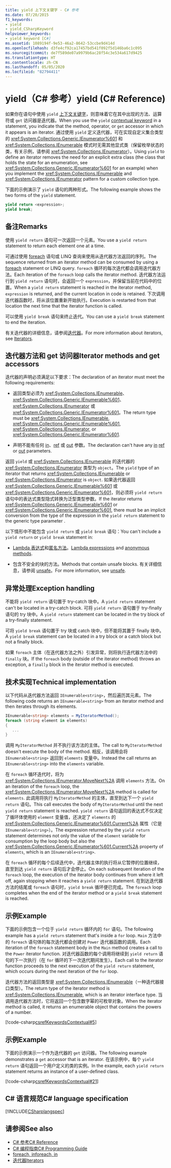 ```yaml
---
title: yield 上下文关键字 - C# 参考
ms.date: 07/20/2015
f1_keywords:
- yield
- yield_CSharpKeyword
helpviewer_keywords:
- yield keyword [C#]
ms.assetid: 1089194f-9e53-46a2-8642-53ccbe9d414d
ms.openlocfilehash: d3fe4cf92ca17457bd541f092f5d146ba6c1c095
ms.sourcegitcommit: de7f589de07a9979b6ac28f54c3e534a617d9425
ms.translationtype: HT
ms.contentlocale: zh-CN
ms.lasthandoff: 05/05/2020
ms.locfileid: "82794411"
---
```

# <a name="yield-c-reference"></a><span data-ttu-id="04f0a-102">yield（C# 参考）</span><span class="sxs-lookup"><span data-stu-id="04f0a-102">yield (C# Reference)</span></span>

<span data-ttu-id="04f0a-103">如果你在语句中使用 `yield` [上下文关键字](index.md#contextual-keywords)，则意味着它在其中出现的方法、运算符或 `get` 访问器是迭代器。</span><span class="sxs-lookup"><span data-stu-id="04f0a-103">When you use the `yield` [contextual keyword](index.md#contextual-keywords) in a statement, you indicate that the method, operator, or `get` accessor in which it appears is an iterator.</span></span> <span data-ttu-id="04f0a-104">通过使用 `yield` 定义迭代器，可在实现自定义集合类型的 <xref:System.Collections.Generic.IEnumerator%601> 和 <xref:System.Collections.IEnumerable> 模式时无需其他显式类（保留枚举状态的类，有关示例，请参阅 <xref:System.Collections.IEnumerator>）。</span><span class="sxs-lookup"><span data-stu-id="04f0a-104">Using `yield` to define an iterator removes the need for an explicit extra class (the class that holds the state for an enumeration, see <xref:System.Collections.Generic.IEnumerator%601> for an example) when you implement the <xref:System.Collections.IEnumerable> and <xref:System.Collections.IEnumerator> pattern for a custom collection type.</span></span>

<span data-ttu-id="04f0a-105">下面的示例演示了 `yield` 语句的两种形式。</span><span class="sxs-lookup"><span data-stu-id="04f0a-105">The following example shows the two forms of the `yield` statement.</span></span>

```csharp
yield return <expression>;
yield break;
```

## <a name="remarks"></a><span data-ttu-id="04f0a-106">备注</span><span class="sxs-lookup"><span data-stu-id="04f0a-106">Remarks</span></span>

<span data-ttu-id="04f0a-107">使用 `yield return` 语句可一次返回一个元素。</span><span class="sxs-lookup"><span data-stu-id="04f0a-107">You use a `yield return` statement to return each element one at a time.</span></span>

<span data-ttu-id="04f0a-108">可通过使用 [foreach](foreach-in.md) 语句或 LINQ 查询来使用从迭代器方法返回的序列。</span><span class="sxs-lookup"><span data-stu-id="04f0a-108">The sequence returned from an iterator method can be consumed by using a [foreach](foreach-in.md) statement or LINQ query.</span></span> <span data-ttu-id="04f0a-109">`foreach` 循环的每次迭代都会调用迭代器方法。</span><span class="sxs-lookup"><span data-stu-id="04f0a-109">Each iteration of the `foreach` loop calls the iterator method.</span></span> <span data-ttu-id="04f0a-110">迭代器方法运行到 `yield return` 语句时，会返回一个 `expression`，并保留当前在代码中的位置。</span><span class="sxs-lookup"><span data-stu-id="04f0a-110">When a `yield return` statement is reached in the iterator method, `expression` is returned, and the current location in code is retained.</span></span> <span data-ttu-id="04f0a-111">下次调用迭代器函数时，将从该位置重新开始执行。</span><span class="sxs-lookup"><span data-stu-id="04f0a-111">Execution is restarted from that location the next time that the iterator function is called.</span></span>

<span data-ttu-id="04f0a-112">可以使用 `yield break` 语句来终止迭代。</span><span class="sxs-lookup"><span data-stu-id="04f0a-112">You can use a `yield break` statement to end the iteration.</span></span>

<span data-ttu-id="04f0a-113">有关迭代器的详细信息，请参阅[迭代器](../../iterators.md)。</span><span class="sxs-lookup"><span data-stu-id="04f0a-113">For more information about iterators, see [Iterators](../../iterators.md).</span></span>

## <a name="iterator-methods-and-get-accessors"></a><span data-ttu-id="04f0a-114">迭代器方法和 get 访问器</span><span class="sxs-lookup"><span data-stu-id="04f0a-114">Iterator methods and get accessors</span></span>

<span data-ttu-id="04f0a-115">迭代器的声明必须满足以下要求：</span><span class="sxs-lookup"><span data-stu-id="04f0a-115">The declaration of an iterator must meet the following requirements:</span></span>

- <span data-ttu-id="04f0a-116">返回类型必须为 <xref:System.Collections.IEnumerable>、<xref:System.Collections.Generic.IEnumerable%601>、<xref:System.Collections.IEnumerator> 或 <xref:System.Collections.Generic.IEnumerator%601>。</span><span class="sxs-lookup"><span data-stu-id="04f0a-116">The return type must be <xref:System.Collections.IEnumerable>, <xref:System.Collections.Generic.IEnumerable%601>, <xref:System.Collections.IEnumerator>, or <xref:System.Collections.Generic.IEnumerator%601>.</span></span>

- <span data-ttu-id="04f0a-117">声明不能有任何 [in](in-parameter-modifier.md)、[ref](ref.md) 或 [out](out-parameter-modifier.md) 参数。</span><span class="sxs-lookup"><span data-stu-id="04f0a-117">The declaration can't have any [in](in-parameter-modifier.md) [ref](ref.md) or [out](out-parameter-modifier.md) parameters.</span></span>

<span data-ttu-id="04f0a-118">返回 `yield` 或 <xref:System.Collections.IEnumerable> 的迭代器的 <xref:System.Collections.IEnumerator> 类型为 `object`。</span><span class="sxs-lookup"><span data-stu-id="04f0a-118">The `yield` type of an iterator that returns <xref:System.Collections.IEnumerable> or <xref:System.Collections.IEnumerator> is `object`.</span></span>  <span data-ttu-id="04f0a-119">如果迭代器返回 <xref:System.Collections.Generic.IEnumerable%601> 或 <xref:System.Collections.Generic.IEnumerator%601>，则必须将 `yield return` 语句中的表达式类型隐式转换为泛型类型参数。</span><span class="sxs-lookup"><span data-stu-id="04f0a-119">If the iterator returns <xref:System.Collections.Generic.IEnumerable%601> or <xref:System.Collections.Generic.IEnumerator%601>, there must be an implicit conversion from the type of the expression in the `yield return` statement to the generic type parameter .</span></span>

<span data-ttu-id="04f0a-120">以下情形中不能包含 `yield return` 或 `yield break` 语句：</span><span class="sxs-lookup"><span data-stu-id="04f0a-120">You can't include a `yield return` or `yield break` statement in:</span></span>

- <span data-ttu-id="04f0a-121">[Lambda 表达式](../../programming-guide/statements-expressions-operators/lambda-expressions.md)和[匿名方法](../operators/delegate-operator.md)。</span><span class="sxs-lookup"><span data-stu-id="04f0a-121">[Lambda expressions](../../programming-guide/statements-expressions-operators/lambda-expressions.md) and [anonymous methods](../operators/delegate-operator.md).</span></span>

- <span data-ttu-id="04f0a-122">包含不安全的块的方法。</span><span class="sxs-lookup"><span data-stu-id="04f0a-122">Methods that contain unsafe blocks.</span></span> <span data-ttu-id="04f0a-123">有关详细信息，请参阅 [unsafe](unsafe.md)。</span><span class="sxs-lookup"><span data-stu-id="04f0a-123">For more information, see [unsafe](unsafe.md).</span></span>

## <a name="exception-handling"></a><span data-ttu-id="04f0a-124">异常处理</span><span class="sxs-lookup"><span data-stu-id="04f0a-124">Exception handling</span></span>

<span data-ttu-id="04f0a-125">不能将 `yield return` 语句置于 try-catch 块中。</span><span class="sxs-lookup"><span data-stu-id="04f0a-125">A `yield return` statement can't be located in a try-catch block.</span></span> <span data-ttu-id="04f0a-126">可将 `yield return` 语句置于 try-finally 语句的 try 块中。</span><span class="sxs-lookup"><span data-stu-id="04f0a-126">A `yield return` statement can be located in the try block of a try-finally statement.</span></span>

<span data-ttu-id="04f0a-127">可将 `yield break` 语句置于 try 块或 catch 块中，但不能将其置于 finally 块中。</span><span class="sxs-lookup"><span data-stu-id="04f0a-127">A `yield break` statement can be located in a try block or a catch block but not a finally block.</span></span>

<span data-ttu-id="04f0a-128">如果 `foreach` 主体（在迭代器方法之外）引发异常，则将执行迭代器方法中的 `finally` 块。</span><span class="sxs-lookup"><span data-stu-id="04f0a-128">If the `foreach` body (outside of the iterator method) throws an exception, a `finally` block in the iterator method is executed.</span></span>

## <a name="technical-implementation"></a><span data-ttu-id="04f0a-129">技术实现</span><span class="sxs-lookup"><span data-stu-id="04f0a-129">Technical implementation</span></span>

<span data-ttu-id="04f0a-130">以下代码从迭代器方法返回 `IEnumerable<string>`，然后遍历其元素。</span><span class="sxs-lookup"><span data-stu-id="04f0a-130">The following code returns an `IEnumerable<string>` from an iterator method and then iterates through its elements.</span></span>

```csharp
IEnumerable<string> elements = MyIteratorMethod();
foreach (string element in elements)
{
   ...
}
```

<span data-ttu-id="04f0a-131">调用 `MyIteratorMethod` 并不执行该方法的主体。</span><span class="sxs-lookup"><span data-stu-id="04f0a-131">The call to `MyIteratorMethod` doesn't execute the body of the method.</span></span> <span data-ttu-id="04f0a-132">相反，该调用会将 `IEnumerable<string>` 返回到 `elements` 变量中。</span><span class="sxs-lookup"><span data-stu-id="04f0a-132">Instead the call returns an `IEnumerable<string>` into the `elements` variable.</span></span>

<span data-ttu-id="04f0a-133">在 `foreach` 循环迭代时，将为 <xref:System.Collections.IEnumerator.MoveNext%2A> 调用 `elements` 方法。</span><span class="sxs-lookup"><span data-stu-id="04f0a-133">On an iteration of the `foreach` loop, the <xref:System.Collections.IEnumerator.MoveNext%2A> method is called for `elements`.</span></span> <span data-ttu-id="04f0a-134">此调用将执行 `MyIteratorMethod` 的主体，直至到达下一个 `yield return` 语句。</span><span class="sxs-lookup"><span data-stu-id="04f0a-134">This call executes the body of `MyIteratorMethod` until the next `yield return` statement is reached.</span></span> <span data-ttu-id="04f0a-135">`yield return` 语句返回的表达式不仅决定了循环体使用的 `element` 变量值，还决定了 `elements` 的 <xref:System.Collections.Generic.IEnumerator%601.Current%2A> 属性（它是 `IEnumerable<string>`）。</span><span class="sxs-lookup"><span data-stu-id="04f0a-135">The expression returned by the `yield return` statement determines not only the value of the `element` variable for consumption by the loop body but also the <xref:System.Collections.Generic.IEnumerator%601.Current%2A> property of `elements`, which is an `IEnumerable<string>`.</span></span>

<span data-ttu-id="04f0a-136">在 `foreach` 循环的每个后续迭代中，迭代器主体的执行将从它暂停的位置继续，直至到达 `yield return` 语句后才会停止。</span><span class="sxs-lookup"><span data-stu-id="04f0a-136">On each subsequent iteration of the `foreach` loop, the execution of the iterator body continues from where it left off, again stopping when it reaches a `yield return` statement.</span></span> <span data-ttu-id="04f0a-137">在到达迭代器方法的结尾或 `foreach` 语句时，`yield break` 循环便已完成。</span><span class="sxs-lookup"><span data-stu-id="04f0a-137">The `foreach` loop completes when the end of the iterator method or a `yield break` statement is reached.</span></span>

## <a name="example"></a><span data-ttu-id="04f0a-138">示例</span><span class="sxs-lookup"><span data-stu-id="04f0a-138">Example</span></span>

<span data-ttu-id="04f0a-139">下面的示例包含一个位于 `yield return` 循环内的 `for` 语句。</span><span class="sxs-lookup"><span data-stu-id="04f0a-139">The following example has a `yield return` statement that's inside a `for` loop.</span></span> <span data-ttu-id="04f0a-140">`Main` 方法中的 `foreach` 语句体的每次迭代都会创建对 `Power` 迭代器函数的调用。</span><span class="sxs-lookup"><span data-stu-id="04f0a-140">Each iteration of the `foreach` statement body in the `Main` method creates a call to the `Power` iterator function.</span></span> <span data-ttu-id="04f0a-141">对迭代器函数的每个调用将继续到 `yield return` 语句的下一次执行（在 `for` 循环的下一次迭代期间发生）。</span><span class="sxs-lookup"><span data-stu-id="04f0a-141">Each call to the iterator function proceeds to the next execution of the `yield return` statement, which occurs during the next iteration of the `for` loop.</span></span>

<span data-ttu-id="04f0a-142">迭代器方法的返回类型是 <xref:System.Collections.IEnumerable>（一种迭代器接口类型）。</span><span class="sxs-lookup"><span data-stu-id="04f0a-142">The return type of the iterator method is <xref:System.Collections.IEnumerable>, which is an iterator interface type.</span></span> <span data-ttu-id="04f0a-143">当调用迭代器方法时，它将返回一个包含数字幂的可枚举对象。</span><span class="sxs-lookup"><span data-stu-id="04f0a-143">When the iterator method is called, it returns an enumerable object that contains the powers of a number.</span></span>

[!code-csharp[csrefKeywordsContextual#5](~/samples/snippets/csharp/VS_Snippets_VBCSharp/csrefKeywordsContextual/CS/csrefKeywordsContextual.cs#5)]

## <a name="example"></a><span data-ttu-id="04f0a-144">示例</span><span class="sxs-lookup"><span data-stu-id="04f0a-144">Example</span></span>

<span data-ttu-id="04f0a-145">下面的示例演示一个作为迭代器的 `get` 访问器。</span><span class="sxs-lookup"><span data-stu-id="04f0a-145">The following example demonstrates a `get` accessor that is an iterator.</span></span> <span data-ttu-id="04f0a-146">在该示例中，每个 `yield return` 语句返回一个用户定义的类的实例。</span><span class="sxs-lookup"><span data-stu-id="04f0a-146">In the example, each `yield return` statement returns an instance of a user-defined class.</span></span>

[!code-csharp[csrefKeywordsContextual#21](~/samples/snippets/csharp/VS_Snippets_VBCSharp/csrefKeywordsContextual/CS/csrefKeywordsContextual.cs#21)]

## <a name="c-language-specification"></a><span data-ttu-id="04f0a-147">C# 语言规范</span><span class="sxs-lookup"><span data-stu-id="04f0a-147">C# language specification</span></span>

[!INCLUDE[CSharplangspec](~/includes/csharplangspec-md.md)]

## <a name="see-also"></a><span data-ttu-id="04f0a-148">请参阅</span><span class="sxs-lookup"><span data-stu-id="04f0a-148">See also</span></span>

- [<span data-ttu-id="04f0a-149">C# 参考</span><span class="sxs-lookup"><span data-stu-id="04f0a-149">C# Reference</span></span>](../index.md)
- [<span data-ttu-id="04f0a-150">C# 编程指南</span><span class="sxs-lookup"><span data-stu-id="04f0a-150">C# Programming Guide</span></span>](../../programming-guide/index.md)
- [<span data-ttu-id="04f0a-151">foreach, in</span><span class="sxs-lookup"><span data-stu-id="04f0a-151">foreach, in</span></span>](foreach-in.md)
- [<span data-ttu-id="04f0a-152">迭代器</span><span class="sxs-lookup"><span data-stu-id="04f0a-152">Iterators</span></span>](../../iterators.md)
